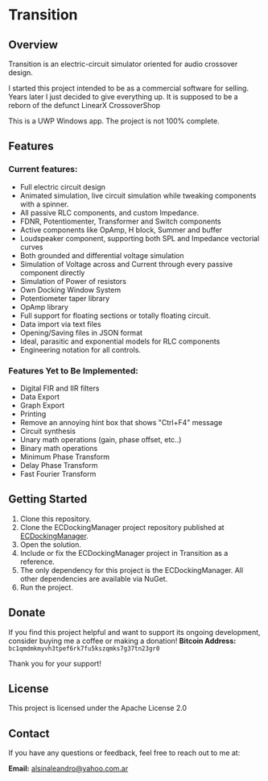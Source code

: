 # Transition

## Overview

Transition is an electric-circuit simulator oriented for audio crossover design.

I started this project intended to be as a commercial software for selling. Years later I just decided to give everything up.
It is supposed to be a reborn of the defunct LinearX CrossoverShop

This is a UWP Windows app. The project is not 100% complete.

## Features

### Current features:
- Full electric circuit design
- Animated simulation, live circuit simulation while tweaking components with a spinner.
- All passive RLC components, and custom Impedance.
- FDNR, Potentiomenter, Transformer and Switch components
- Active components like OpAmp, H block, Summer and buffer
- Loudspeaker component, supporting both SPL and Impedance vectorial curves
- Both grounded and differential voltage simulation
- Simulation of Voltage across and Current through every passive component directly
- Simulation of Power of resistors
- Own Docking Window System
- Potentiometer taper library
- OpAmp library
- Full support for floating sections or totally floating circuit.
- Data import via text files
- Opening/Saving files in JSON format
- Ideal, parasitic and exponential models for RLC components
- Engineering notation for all controls.

### Features Yet to Be Implemented:
- Digital FIR and IIR filters
- Data Export
- Graph Export
- Printing
- Remove an annoying hint box that shows "Ctrl+F4" message
- Circuit synthesis
- Unary math operations (gain, phase offset, etc..)
- Binary math operations
- Minimum Phase Transform
- Delay Phase Transform
- Fast Fourier Transform

## Getting Started

1. Clone this repository.
2. Clone the ECDockingManager project repository published at [ECDockingManager](https://gitlab.com/alsinaleandro/ecdockingmanager).
3. Open the solution.
4. Include or fix the ECDockingManager project in Transition as a reference.
5. The only dependency for this project is the ECDockingManager. All other dependencies are available via NuGet.
6. Run the project.

## Donate

If you find this project helpful and want to support its ongoing development, consider buying me a coffee or making a donation!
**Bitcoin Address:**
`bc1qmdmkmyvh3tpef6rk7fu5kszqmks7g37tn23gr0`

Thank you for your support!

## License
This project is licensed under the Apache License 2.0

## Contact

If you have any questions or feedback, feel free to reach out to me at:

**Email:** alsinaleandro@yahoo.com.ar
